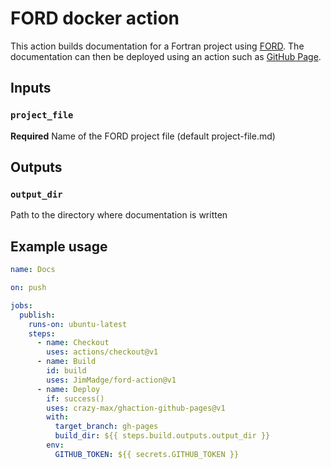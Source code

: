 # FORD docker action

This action builds documentation for a Fortran project using
[FORD](https://github.com/Fortran-FOSS-Programmers/ford). The documentation can
then be deployed using an action such as [GitHub
Page](https://github.com/marketplace/actions/github-pages).

## Inputs

### `project_file`

**Required** Name of the FORD project file (default project-file.md)

## Outputs

### `output_dir`

Path to the directory where documentation is written

## Example usage

```yaml
name: Docs

on: push

jobs:
  publish:
    runs-on: ubuntu-latest
    steps:
      - name: Checkout
        uses: actions/checkout@v1
      - name: Build
        id: build
        uses: JimMadge/ford-action@v1
      - name: Deploy
        if: success()
        uses: crazy-max/ghaction-github-pages@v1
        with:
          target_branch: gh-pages
          build_dir: ${{ steps.build.outputs.output_dir }}
        env:
          GITHUB_TOKEN: ${{ secrets.GITHUB_TOKEN }}
```
